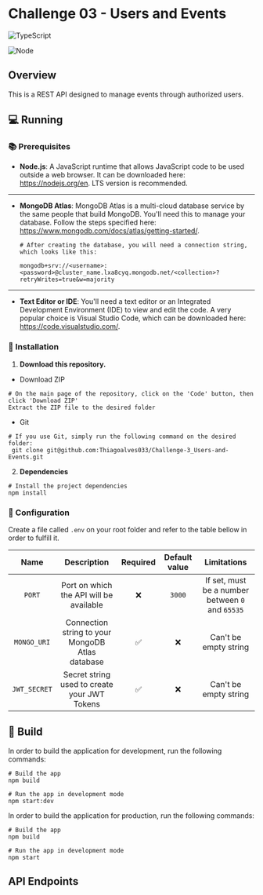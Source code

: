 # Challenge 03 - Users and Events

![TypeScript](https://img.shields.io/badge/TypeScript-007ACC?style=for-the-badge&logo=typescript&logoColor=white)

![Node](https://img.shields.io/badge/-nodejs-black?style=for-the-badge&logoColor=white&logo=node.js&color=366A31)

## Overview

This is a REST API designed to manage events through authorized users.

## :computer: Running

### :books: Prerequisites

- **Node.js**:
  A JavaScript runtime that allows JavaScript code to be used outside a web browser. It can be downloaded here: https://nodejs.org/en. LTS version is recommended.

---

- **MongoDB Atlas**: MongoDB Atlas is a multi-cloud database service by the same people that build MongoDB. You'll need this to manage your database. Follow the steps specified here: https://www.mongodb.com/docs/atlas/getting-started/.

  ```
  # After creating the database, you will need a connection string, which looks like this:

  mongodb+srv://<username>:<password>@cluster_name.lxa8cyq.mongodb.net/<collection>?retryWrites=true&w=majority
  ```

---

- **Text Editor or IDE**: You'll need a text editor or an Integrated Development Environment (IDE) to view and edit the code. A very popular choice is Visual Studio Code, which can be downloaded here: https://code.visualstudio.com/.

### :hammer: Installation

1. **Download this repository.**

- Download ZIP

```
# On the main page of the repository, click on the 'Code' button, then click 'Download ZIP'
Extract the ZIP file to the desired folder
```

- Git

```
# If you use Git, simply run the following command on the desired folder:
 git clone git@github.com:Thiagoalves033/Challenge-3_Users-and-Events.git
```

2. **Dependencies**

```
# Install the project dependencies
npm install
```

### :wrench: Configuration

Create a file called `.env` on your root folder and refer to the table bellow in order to fulfill it.

|     Name     |                   Description                    | Required | Default value |                   Limitations                    |
| :----------: | :----------------------------------------------: | :------: | :-----------: | :----------------------------------------------: |
|    `PORT`    |     Port on which the API will be available      |    ❌    |    `3000`     | If set, must be a number between `0` and `65535` |
| `MONGO_URI`  | Connection string to your MongoDB Atlas database |    ✅    |      ❌       |              Can't be empty string               |
| `JWT_SECRET` |   Secret string used to create your JWT Tokens   |    ✅    |      ❌       |              Can't be empty string               |

## :rocket: Build

In order to build the application for development, run the following commands:

```
# Build the app
npm build

# Run the app in development mode
npm start:dev
```

In order to build the application for production, run the following commands:

```
# Build the app
npm build

# Run the app in development mode
npm start
```

## API Endpoints
